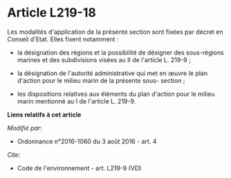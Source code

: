 # Article L219-18

Les modalités d'application de la présente section sont fixées par décret en Conseil d'Etat. Elles fixent notamment : 

- la désignation des régions et la possibilité de désigner des sous-régions marines et des subdivisions visées au II de
l'article L. 219-9 ; 

- la désignation de l'autorité administrative qui met en œuvre le plan d'action pour le milieu marin de la présente sous-
section ; 

- les dispositions relatives aux éléments du plan d'action pour le milieu marin mentionné au I de l'article L. 219-9.

**Liens relatifs à cet article**

_Modifié par_:

  - Ordonnance n°2016-1060 du 3 août 2016 - art. 4

_Cite_:

  - Code de l'environnement - art. L219-9 (VD)
